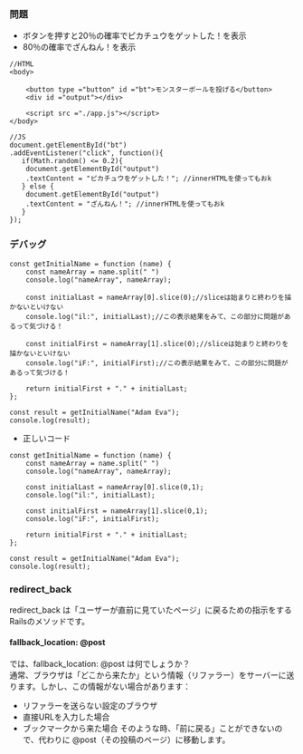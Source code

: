 ### 問題
- ボタンを押すと20％の確率でピカチュウをゲットした！を表示
- 80％の確率でざんねん！を表示

```
//HTML
<body>

    <button type ="button" id ="bt">モンスターボールを投げる</button>
    <div id ="output"></div>

    <script src ="./app.js"></script>
</body>

//JS
document.getElementById("bt")
.addEventListener("click", function(){
   if(Math.random() <= 0.2){
    document.getElementById("output")
    .textContent = "ピカチュウをゲットした！"; //innerHTMLを使ってもおk
   } else {
    document.getElementById("output")
    .textContent = "ざんねん！"; //innerHTMLを使ってもおk
   }
});
```

### デバッグ
```
const getInitialName = function (name) {
    const nameArray = name.split(" ")
    console.log("nameArray", nameArray);

    const initialLast = nameArray[0].slice(0);//sliceは始まりと終わりを描かないといけない
    console.log("il:", initialLast);//この表示結果をみて、この部分に問題があるって気づける！
    
    const initialFirst = nameArray[1].slice(0);//sliceは始まりと終わりを描かないといけない
    console.log("iF:", initialFirst);//この表示結果をみて、この部分に問題があるって気づける！

    return initialFirst + "." + initialLast;
};

const result = getInitialName("Adam Eva");
console.log(result);
```

 - 正しいコード
```
const getInitialName = function (name) {
    const nameArray = name.split(" ")
    console.log("nameArray", nameArray);

    const initialLast = nameArray[0].slice(0,1);
    console.log("il:", initialLast);
    
    const initialFirst = nameArray[1].slice(0,1);
    console.log("iF:", initialFirst);

    return initialFirst + "." + initialLast;
};

const result = getInitialName("Adam Eva");
console.log(result);
```

### redirect_back
redirect_back は「ユーザーが直前に見ていたページ」に戻るための指示をするRailsのメソッドです。
#### fallback_location: @post
では、fallback_location: @post は何でしょうか？<br>
通常、ブラウザは「どこから来たか」という情報（リファラー）をサーバーに送ります。しかし、この情報がない場合があります：<br>
- リファラーを送らない設定のブラウザ
- 直接URLを入力した場合
- ブックマークから来た場合
そのような時、「前に戻る」ことができないので、代わりに @post（その投稿のページ）に移動します。
